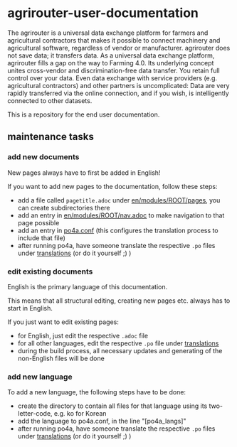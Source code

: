 # agrirouter-user-documentation

The agrirouter is a universal data exchange platform for farmers and agricultural contractors that makes it possible to connect machinery and agricultural software, 
regardless of vendor or manufacturer. agrirouter does not save data; it transfers data. As a universal data exchange platform, agrirouter fills a gap on the way to Farming 4.0. 
Its underlying concept unites cross-vendor and discrimination-free data transfer. You retain full control over your data. Even data exchange with service providers 
(e.g. agricultural contractors) and other partners is uncomplicated: Data are very rapidly transferred via the online connection, and if you wish, 
is intelligently connected to other datasets.

This is a repository for the end user documentation.

## maintenance tasks

### add new documents

New pages always have to first be added in English!

If you want to add new pages to the documentation, follow these steps:

* add a file called `pagetitle.adoc` under [en/modules/ROOT/pages](en/modules/ROOT/pages), you can create subdirectories there
* add an entry in [en/modules/ROOT/nav.adoc](en/modules/ROOT/nav.adoc) to make navigation to that page possible
* add an entry in [po4a.conf](po4a.conf) (this configures the translation process to include that file)
* after running po4a, have someone translate the respective `.po` files under [translations](translations) (or do it yourself ;) )

### edit existing documents

English is the primary language of this documentation.

This means that all structural editing, creating new pages etc. always has to start in English.

If you just want to edit existing pages:
* for English, just edit the respective `.adoc` file
* for all other languages, edit the respective `.po` file under [translations](translations)
* during the build process, all necessary updates and generating of the non-English files will be done

### add new language

To add a new language, the following steps have to be done:

* create the directory to contain all files for that language using its two-letter-code, e.g. ko for Korean
* add the language to po4a.conf, in the line "[po4a_langs]"
* after running po4a, have someone translate the respective `.po` files under [translations](translations) (or do it yourself ;) )
